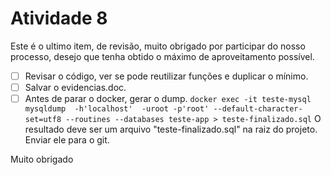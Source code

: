 # Atividade 8

Este é o ultimo item, de revisão, muito obrigado por participar do nosso processo, desejo que tenha obtido o máximo de aproveitamento possível.

- [ ] Revisar o código, ver se pode reutilizar funções e duplicar o mínimo.
- [ ] Salvar o evidencias.doc.
- [ ] Antes de parar o docker, gerar o dump.
``docker exec -it teste-mysql mysqldump  -h'localhost'  -uroot -p'root' --default-character-set=utf8 --routines --databases teste-app > teste-finalizado.sql``
O resultado deve ser um arquivo "teste-finalizado.sql" na raiz do projeto. Enviar ele para o git.

Muito obrigado
